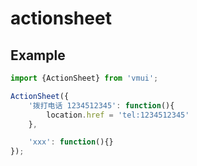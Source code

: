 actionsheet
================================

## Example

```js
import {ActionSheet} from 'vmui';

ActionSheet({
    '拨打电话 1234512345': function(){
        location.href = 'tel:1234512345'
    },

    'xxx': function(){}
});
```